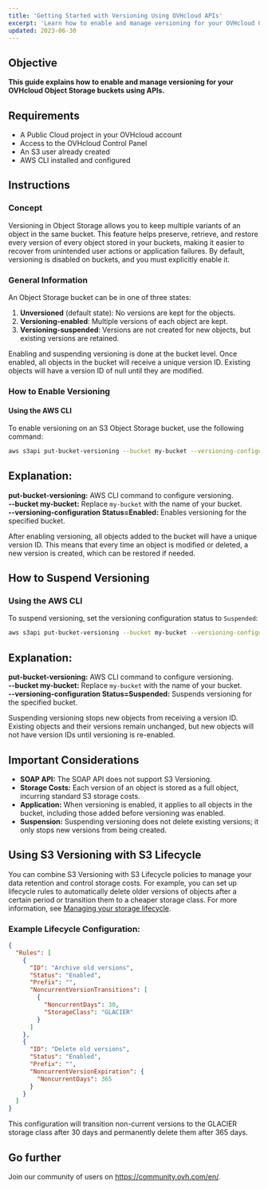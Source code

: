 ```yaml
---
title: 'Getting Started with Versioning Using OVHcloud APIs'
excerpt: 'Learn how to enable and manage versioning for your OVHcloud Object Storage buckets using APIs. Future updates will cover the OVHcloud Control Panel.'
updated: 2023-06-30
---
```


## Objective

**This guide explains how to enable and manage versioning for your OVHcloud Object Storage buckets using APIs.**

## Requirements

- A Public Cloud project in your OVHcloud account
- Access to the OVHcloud Control Panel
- An S3 user already created
- AWS CLI installed and configured

## Instructions

### Concept

Versioning in Object Storage allows you to keep multiple variants of an object in the same bucket. This feature helps preserve, retrieve, and restore every version of every object stored in your buckets, making it easier to recover from unintended user actions or application failures. By default, versioning is disabled on buckets, and you must explicitly enable it.

### General Information

An Object Storage bucket can be in one of three states:

1. **Unversioned** (default state): No versions are kept for the objects.
2. **Versioning-enabled**: Multiple versions of each object are kept.
3. **Versioning-suspended**: Versions are not created for new objects, but existing versions are retained.

Enabling and suspending versioning is done at the bucket level. Once enabled, all objects in the bucket will receive a unique version ID. Existing objects will have a version ID of null until they are modified.

### How to Enable Versioning

#### Using the AWS CLI

To enable versioning on an S3 Object Storage bucket, use the following command:

```sh
aws s3api put-bucket-versioning --bucket my-bucket --versioning-configuration Status=Enabled

```

## Explanation:

**put-bucket-versioning:** AWS CLI command to configure versioning.  
**--bucket my-bucket:** Replace `my-bucket` with the name of your bucket.  
**--versioning-configuration Status=Enabled:** Enables versioning for the specified bucket.

After enabling versioning, all objects added to the bucket will have a unique version ID. This means that every time an object is modified or deleted, a new version is created, which can be restored if needed.

## How to Suspend Versioning

### Using the AWS CLI

To suspend versioning, set the versioning configuration status to `Suspended`:

```sh
aws s3api put-bucket-versioning --bucket my-bucket --versioning-configuration Status=Suspended
```
## Explanation:

**put-bucket-versioning:** AWS CLI command to configure versioning.  
**--bucket my-bucket:** Replace `my-bucket` with the name of your bucket.  
**--versioning-configuration Status=Suspended:** Suspends versioning for the specified bucket.

Suspending versioning stops new objects from receiving a version ID. Existing objects and their versions remain unchanged, but new objects will not have version IDs until versioning is re-enabled.

## Important Considerations

- **SOAP API:** The SOAP API does not support S3 Versioning.
- **Storage Costs:** Each version of an object is stored as a full object, incurring standard S3 storage costs.
- **Application:** When versioning is enabled, it applies to all objects in the bucket, including those added before versioning was enabled.
- **Suspension:** Suspending versioning does not delete existing versions; it only stops new versions from being created.

## Using S3 Versioning with S3 Lifecycle

You can combine S3 Versioning with S3 Lifecycle policies to manage your data retention and control storage costs. For example, you can set up lifecycle rules to automatically delete older versions of objects after a certain period or transition them to a cheaper storage class. For more information, see [Managing your storage lifecycle](https://docs.aws.amazon.com/AmazonS3/latest/userguide/object-lifecycle-mgmt.html).

### Example Lifecycle Configuration:

```json
{
  "Rules": [
    {
      "ID": "Archive old versions",
      "Status": "Enabled",
      "Prefix": "",
      "NoncurrentVersionTransitions": [
        {
          "NoncurrentDays": 30,
          "StorageClass": "GLACIER"
        }
      ]
    },
    {
      "ID": "Delete old versions",
      "Status": "Enabled",
      "Prefix": "",
      "NoncurrentVersionExpiration": {
        "NoncurrentDays": 365
      }
    }
  ]
}

```
This configuration will transition non-current versions to the GLACIER storage class after 30 days and permanently delete them after 365 days.

## Go further
 
Join our community of users on <https://community.ovh.com/en/>.
